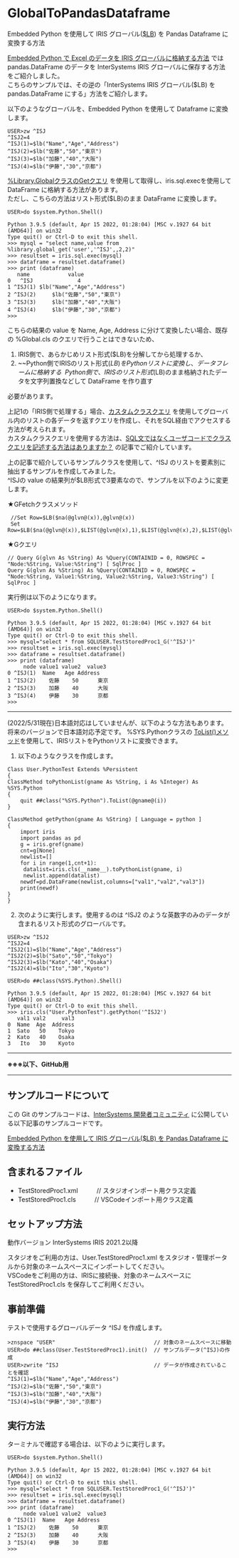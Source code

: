 # GlobalToPandasDataframe
Embedded Python を使用して IRIS グローバル([$LB](https://docs.intersystems.com/irislatest/csp/docbookj/DocBook.UI.Page.cls?KEY=RCOS_flistbuild)) を Pandas Dataframe に変換する方法

[Embedded Python で Excel のデータを IRIS グローバルに格納する方法](https://jp.community.intersystems.com/node/516426) では pandas.DataFrame のデータを InterSystems IRIS グローバルに保存する方法をご紹介しました。  
こちらのサンプルでは、その逆の「InterSystems IRIS グローバル($LB) を pandas.DataFrame にする」方法をご紹介します。 
  
以下のようなグローバルを、Embedded Python を使用して Dataframe に変換します。
~~~
USER>zw ^ISJ
^ISJ2=4
^ISJ(1)=$lb("Name","Age","Address")
^ISJ(2)=$lb("佐藤","50","東京")
^ISJ(3)=$lb("加藤","40","大阪")
^ISJ(4)=$lb("伊藤","30","京都")
~~~
  
[%Library.GlobalクラスのGetクエリ](https://docs.intersystems.com/irislatest/csp/documatic/%25CSP.Documatic.cls?&LIBRARY=%25SYS&CLASSNAME=%25Library.Global#Get) を使用して取得し、iris.sql.execを使用して DataFrame に格納する方法があります。  
ただし、こちらの方法はリスト形式($LB)のまま DataFrame に変換します。

~~~
USER>do $system.Python.Shell()

Python 3.9.5 (default, Apr 15 2022, 01:28:04) [MSC v.1927 64 bit (AMD64)] on win32
Type quit() or Ctrl-D to exit this shell.
>>> mysql = "select name,value from %library.global_get('user','^ISJ',,2,2)"
>>> resultset = iris.sql.exec(mysql)
>>> dataframe = resultset.dataframe()
>>> print (dataframe)
   name            value
0   ^ISJ              4
1 ^ISJ(1) $lb("Name","Age","Address")
2 ^ISJ(2)     $lb("佐藤","50","東京")
3 ^ISJ(3)     $lb("加藤","40","大阪")
4 ^ISJ(4)     $lb("伊藤","30","京都")
>>>
~~~

こちらの結果の value を Name, Age, Address に分けて変換したい場合、既存の %Global.cls のクエリで行うことはできないため、
1. IRIS側で、あらかじめリスト形式($LB)を分解してから処理するか、
3. ~~Python側でIRISのリスト形式($LB)をPythonリストに変換し、データフレームに格納する~~  
   Python側で、IRISのリスト形式($LB)のまま格納されたデータを文字列置換などして DataFrame を作り直す
  
必要があります。  

上記1の「IRIS側で処理する」場合、[カスタムクラスクエリ](https://jp.community.intersystems.com/node/481186) を使用してグローバル内のリストの各データを返すクエリを作成し、それをSQL経由でアクセスする方法が考えられます。  
カスタムクラスクエリを使用する方法は、[SQL文ではなくユーザコードでクラスクエリを記述する方法はありますか？](https://jp.community.intersystems.com/node/502451) の記事でご紹介しています。
  
上の記事で紹介しているサンプルクラスを使用して、^ISJ のリストを要素別に抽出するサンプルを作成してみました。  
^ISJの value の結果列が$LB形式で3要素なので、サンプルを以下のように変更します。
  
★GFetchクラスメソッド
~~~
 //Set Row=$LB($na(@glvn@(x)),@glvn@(x))
 Set Row=$LB($na(@glvn@(x)),$LIST(@glvn@(x),1),$LIST(@glvn@(x),2),$LIST(@glvn@(x),3))
~~~
★Gクエリ
~~~
// Query G(glvn As %String) As %Query(CONTAINID = 0, ROWSPEC = "Node:%String, Value:%String") [ SqlProc ]
Query G(glvn As %String) As %Query(CONTAINID = 0, ROWSPEC = "Node:%String, Value1:%String, Value2:%String, Value3:%String") [ SqlProc ]
~~~
  
実行例は以下のようになります。
~~~
USER>do $system.Python.Shell()

Python 3.9.5 (default, Apr 15 2022, 01:28:04) [MSC v.1927 64 bit (AMD64)] on win32
Type quit() or Ctrl-D to exit this shell.
>>> mysql="select * from SQLUSER.TestStoredProc1_G('^ISJ')"
>>> resultset = iris.sql.exec(mysql)
>>> dataframe = resultset.dataframe()
>>> print (dataframe)
     node value1 value2  value3
0 ^ISJ(1)  Name   Age Address
1 ^ISJ(2)    佐藤    50      東京
2 ^ISJ(3)    加藤    40      大阪
3 ^ISJ(4)    伊藤    30      京都
>>>
~~~

***
(2022/5/31現在)日本語対応はしていませんが、以下のような方法もあります。将来のバージョンで日本語対応予定です。
%SYS.Pythonクラスの [ToList()メソッド](https://docs.intersystems.com/iris20221/csp/documatic/%25CSP.Documatic.cls?&LIBRARY=%25SYS&CLASSNAME=%25SYS.Python#ToList)を使用して、IRISリストをPythonリストに変換できます。

1. 以下のようなクラスを作成します。
~~~
Class User.PythonTest Extends %Persistent
{
ClassMethod toPythonList(gname As %String, i As %Integer) As %SYS.Python
{
	quit ##class("%SYS.Python").ToList(@gname@(i))
}

ClassMethod getPython(gname As %String) [ Language = python ]
{
    import iris
    import pandas as pd
    g = iris.gref(gname)
    cnt=g[None]
    newlist=[]
    for i in range(1,cnt+1):
     datalist=iris.cls(__name__).toPythonList(gname, i)
     newlist.append(datalist)
    newdf=pd.DataFrame(newlist,columns=["val1","val2","val3"])
    print(newdf)
}
}
~~~

2. 次のように実行します。使用するのは ^ISJ2 のような英数字のみのデータが含まれるリスト形式のグローバルです。
~~~
USER>zw ^ISJ2
^ISJ2=4
^ISJ2(1)=$lb("Name","Age","Address")
^ISJ2(2)=$lb("Sato","50","Tokyo")
^ISJ2(3)=$lb("Kato","40","Osaka")
^ISJ2(4)=$lb("Ito","30","Kyoto")
~~~

~~~
USER>do ##class(%SYS.Python).Shell()
 
Python 3.9.5 (default, Apr 15 2022, 01:28:04) [MSC v.1927 64 bit (AMD64)] on win32
Type quit() or Ctrl-D to exit this shell.
>>> iris.cls("User.PythonTest").getPython('^ISJ2')
   val1 val2     val3
0  Name  Age  Address
1  Sato   50    Tokyo
2  Kato   40    Osaka
3   Ito   30    Kyoto
~~~


  
  
***
**※※※以下、GitHub用**
***

## サンプルコードについて
この Git のサンプルコードは、[InterSystems 開発者コミュニティ](https://jp.community.intersystems.com/) に公開している以下記事のサンプルコードです。  
  
[Embedded Python を使用して IRIS グローバル($LB) を Pandas Dataframe に変換する方法](https://jp.community.intersystems.com/node/518626)
  
## 含まれるファイル
* TestStoredProc1.xml　　　// スタジオインポート用クラス定義
* TestStoredProc1.cls　　　// VSCodeインポート用クラス定義
    
## セットアップ方法
動作バージョン InterSystems IRIS 2021.2以降
  
スタジオをご利用の方は、User.TestStoredProc1.xml をスタジオ・管理ポータルから対象のネームスペースにインポートしてください。  
VSCodeをご利用の方は、IRISに接続後、対象のネームスペースにTestStoredProc1.cls を保存してご利用ください。  
  
## 事前準備
テストで使用するグローバルデータ ^ISJ を作成します。
~~~
>znspace "USER"                               // 対象のネームスペースに移動
USER>do ##class(User.TestStoredProc1).init()  // サンプルデータ(^ISJ)の作成
USER>zwrite ^ISJ                              // データが作成されていることを確認
^ISJ(1)=$lb("Name","Age","Address")
^ISJ(2)=$lb("佐藤","50","東京")
^ISJ(3)=$lb("加藤","40","大阪")
^ISJ(4)=$lb("伊藤","30","京都")
~~~
  
## 実行方法
ターミナルで確認する場合は、以下のように実行します。
~~~
USER>do $system.Python.Shell()

Python 3.9.5 (default, Apr 15 2022, 01:28:04) [MSC v.1927 64 bit (AMD64)] on win32
Type quit() or Ctrl-D to exit this shell.
>>> mysql="select * from SQLUSER.TestStoredProc1_G('^ISJ')"
>>> resultset = iris.sql.exec(mysql)
>>> dataframe = resultset.dataframe()
>>> print (dataframe)
     node value1 value2  value3
0 ^ISJ(1)  Name   Age Address
1 ^ISJ(2)    佐藤    50      東京
2 ^ISJ(3)    加藤    40      大阪
3 ^ISJ(4)    伊藤    30      京都
>>>
~~~

